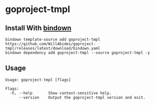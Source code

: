# goproject-tmpl

## Install With [bindown](https://github.com/WillAbides/bindown)

```shell
bindown template-source add goproject-tmpl https://github.com/WillAbides/goproject-tmpl/releases/latest/download/bindown.yaml
bindown dependency add goproject-tmpl --source goproject-tmpl -y
```

## Usage
<!--- everything between the next line and the "end usage output" comment is generated by script/generate-readme --->
<!--- start usage output --->

```
Usage: goproject-tmpl [flags]

Flags:
  -h, --help       Show context-sensitive help.
      --version    Output the goproject-tmpl version and exit.
```

<!--- end usage output --->

